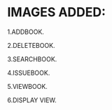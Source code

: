 # IMAGES ADDED:
 1.ADDBOOK.
 
 2.DELETEBOOK.
 
 3.SEARCHBOOK.
 
 4.ISSUEBOOK.
 
 5.VIEWBOOK.
 
 6.DISPLAY VIEW.

